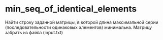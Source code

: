 # min_seq_of_identical_elements
Найти строку заданной матрицы, в которой длина максимальной серии (последовательности одинаковых элементов) минимальна.
Матрицу забрать из файла (input.txt)
